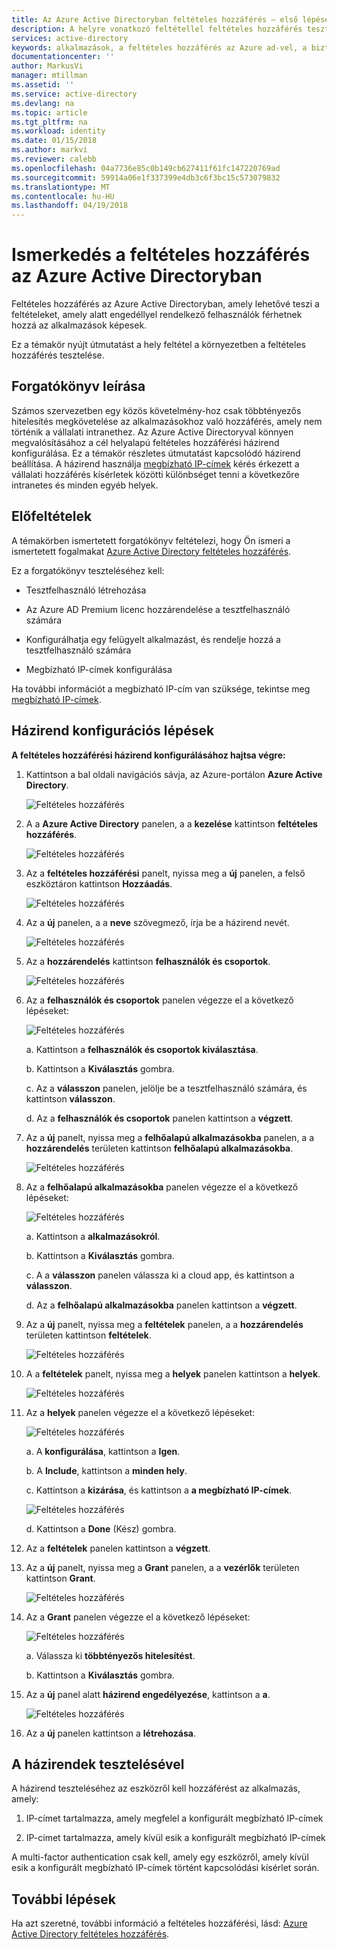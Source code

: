```yaml
---
title: Az Azure Active Directoryban feltételes hozzáférés – első lépések |} Microsoft Docs
description: A helyre vonatkozó feltétellel feltételes hozzáférés tesztelése.
services: active-directory
keywords: alkalmazások, a feltételes hozzáférés az Azure ad-vel, a biztonságos hozzáférés a vállalati erőforrásokhoz, a feltételes hozzáférési házirendekkel a feltételes hozzáférés
documentationcenter: ''
author: MarkusVi
manager: mtillman
ms.assetid: ''
ms.service: active-directory
ms.devlang: na
ms.topic: article
ms.tgt_pltfrm: na
ms.workload: identity
ms.date: 01/15/2018
ms.author: markvi
ms.reviewer: calebb
ms.openlocfilehash: 04a7736e85c0b149cb627411f61fc147220769ad
ms.sourcegitcommit: 59914a06e1f337399e4db3c6f3bc15c573079832
ms.translationtype: MT
ms.contentlocale: hu-HU
ms.lasthandoff: 04/19/2018
---
```

# <a name="get-started-with-conditional-access-in-azure-active-directory"></a>Ismerkedés a feltételes hozzáférés az Azure Active Directoryban

Feltételes hozzáférés az Azure Active Directoryban, amely lehetővé teszi a feltételeket, amely alatt engedéllyel rendelkező felhasználók férhetnek hozzá az alkalmazások képesek. 

Ez a témakör nyújt útmutatást a hely feltétel a környezetben a feltételes hozzáférés tesztelése.  


## <a name="scenario-description"></a>Forgatókönyv leírása

Számos szervezetben egy közös követelmény-hoz csak többtényezős hitelesítés megkövetelése az alkalmazásokhoz való hozzáférés, amely nem történik a vállalati intranethez. Az Azure Active Directoryval könnyen megvalósításához a cél helyalapú feltételes hozzáférési házirend konfigurálása. Ez a témakör részletes útmutatást kapcsolódó házirend beállítása. A házirend használja [megbízható IP-címek](authentication/howto-mfa-mfasettings.md#trusted-ips) kérés érkezett a vállalati hozzáférés kísérletek közötti különbséget tenni a következőre intranetes és minden egyéb helyek.


## <a name="prerequisites"></a>Előfeltételek

A témakörben ismertetett forgatókönyv feltételezi, hogy Ön ismeri a ismertetett fogalmakat [Azure Active Directory feltételes hozzáférés](active-directory-conditional-access-azure-portal.md).

Ez a forgatókönyv teszteléséhez kell:

- Tesztfelhasználó létrehozása 

- Az Azure AD Premium licenc hozzárendelése a tesztfelhasználó számára

- Konfigurálhatja egy felügyelt alkalmazást, és rendelje hozzá a tesztfelhasználó számára

- Megbízható IP-címek konfigurálása

Ha további információt a megbízható IP-cím van szüksége, tekintse meg [megbízható IP-címek](authentication/howto-mfa-mfasettings.md#trusted-ips).


## <a name="policy-configuration-steps"></a>Házirend konfigurációs lépések

**A feltételes hozzáférési házirend konfigurálásához hajtsa végre:**

1. Kattintson a bal oldali navigációs sávja, az Azure-portálon **Azure Active Directory**. 

    ![Feltételes hozzáférés](./media/active-directory-conditional-access-azure-portal-get-started/01.png)

2. A a **Azure Active Directory** panelen, a a **kezelése** kattintson **feltételes hozzáférés**.

    ![Feltételes hozzáférés](./media/active-directory-conditional-access-azure-portal-get-started/02.png)
 
3. Az a **feltételes hozzáférési** panelt, nyissa meg a **új** panelen, a felső eszköztáron kattintson **Hozzáadás**.

    ![Feltételes hozzáférés](./media/active-directory-conditional-access-azure-portal-get-started/03.png)

4. Az a **új** panelen, a a **neve** szövegmező, írja be a házirend nevét.

    ![Feltételes hozzáférés](./media/active-directory-conditional-access-azure-portal-get-started/04.png)

5. Az a **hozzárendelés** kattintson **felhasználók és csoportok**.

    ![Feltételes hozzáférés](./media/active-directory-conditional-access-azure-portal-get-started/05.png)

6. Az a **felhasználók és csoportok** panelen végezze el a következő lépéseket:

    ![Feltételes hozzáférés](./media/active-directory-conditional-access-azure-portal-get-started/06.png)

    a. Kattintson a **felhasználók és csoportok kiválasztása**.

    b. Kattintson a **Kiválasztás** gombra.

    c. Az a **válasszon** panelen, jelölje be a tesztfelhasználó számára, és kattintson **válasszon**.

    d. Az a **felhasználók és csoportok** panelen kattintson a **végzett**.

7. Az a **új** panelt, nyissa meg a **felhőalapú alkalmazásokba** panelen, a a **hozzárendelés** területen kattintson **felhőalapú alkalmazásokba**.

    ![Feltételes hozzáférés](./media/active-directory-conditional-access-azure-portal-get-started/07.png)

8. Az a **felhőalapú alkalmazásokba** panelen végezze el a következő lépéseket:

    ![Feltételes hozzáférés](./media/active-directory-conditional-access-azure-portal-get-started/08.png)

    a. Kattintson a **alkalmazásokról**.

    b. Kattintson a **Kiválasztás** gombra.

    c. A a **válasszon** panelen válassza ki a cloud app, és kattintson a **válasszon**.

    d. Az a **felhőalapú alkalmazásokba** panelen kattintson a **végzett**.

9. Az a **új** panelt, nyissa meg a **feltételek** panelen, a a **hozzárendelés** területen kattintson **feltételek**.

    ![Feltételes hozzáférés](./media/active-directory-conditional-access-azure-portal-get-started/09.png)

10. A a **feltételek** panelt, nyissa meg a **helyek** panelen kattintson a **helyek**.

    ![Feltételes hozzáférés](./media/active-directory-conditional-access-azure-portal-get-started/10.png)

11. Az a **helyek** panelen végezze el a következő lépéseket:

    ![Feltételes hozzáférés](./media/active-directory-conditional-access-azure-portal-get-started/11.png)

    a. A **konfigurálása**, kattintson a **Igen**.

    b. A **Include**, kattintson a **minden hely**.

    c. Kattintson a **kizárása**, és kattintson a **a megbízható IP-címek**.

    ![Feltételes hozzáférés](./media/active-directory-conditional-access-azure-portal-get-started/12.png)

    d. Kattintson a **Done** (Kész) gombra.

12. Az a **feltételek** panelen kattintson a **végzett**.

13. Az a **új** panelt, nyissa meg a **Grant** panelen, a a **vezérlők** területen kattintson **Grant**.

    ![Feltételes hozzáférés](./media/active-directory-conditional-access-azure-portal-get-started/13.png)

14. Az a **Grant** panelen végezze el a következő lépéseket:

    ![Feltételes hozzáférés](./media/active-directory-conditional-access-azure-portal-get-started/14.png)

    a. Válassza ki **többtényezős hitelesítést**.

    b. Kattintson a **Kiválasztás** gombra.

15. Az a **új** panel alatt **házirend engedélyezése**, kattintson a **a**.

    ![Feltételes hozzáférés](./media/active-directory-conditional-access-azure-portal-get-started/15.png)

16. Az a **új** panelen kattintson a **létrehozása**.


## <a name="testing-the-policy"></a>A házirendek tesztelésével

A házirend teszteléséhez az eszközről kell hozzáférést az alkalmazás, amely: 

1. IP-címet tartalmazza, amely megfelel a konfigurált megbízható IP-címek 

1. IP-címet tartalmazza, amely kívül esik a konfigurált megbízható IP-címek

A multi-factor authentication csak kell, amely egy eszközről, amely kívül esik a konfigurált megbízható IP-címek történt kapcsolódási kísérlet során. 


## <a name="next-steps"></a>További lépések

Ha azt szeretné, további információ a feltételes hozzáférési, lásd: [Azure Active Directory feltételes hozzáférés](active-directory-conditional-access-azure-portal.md).

